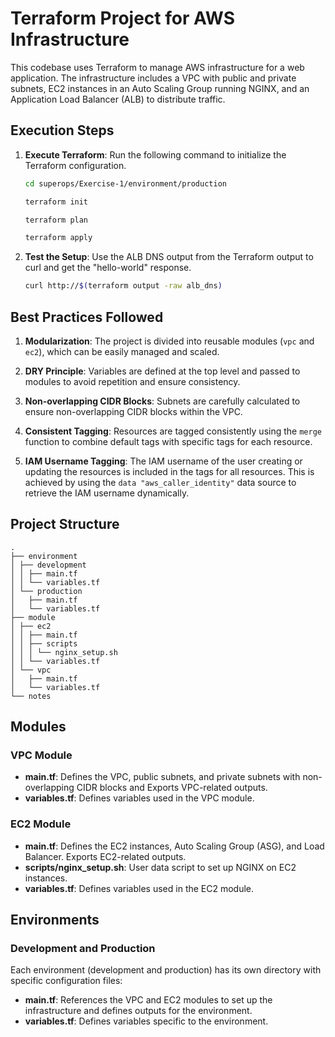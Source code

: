 # Terraform Project for AWS Infrastructure

This codebase uses Terraform to manage AWS infrastructure for a web application. The infrastructure includes a VPC with public and private subnets, EC2 instances in an Auto Scaling Group running NGINX, and an Application Load Balancer (ALB) to distribute traffic.


## Execution Steps


1. **Execute Terraform**: Run the following command to initialize the Terraform configuration.
    ```sh
    cd superops/Exercise-1/environment/production

    terraform init

    terraform plan

    terraform apply
    ```

2. **Test the Setup**: Use the ALB DNS output from the Terraform output to curl and get the "hello-world" response.
    ```sh
    curl http://$(terraform output -raw alb_dns)
    ```

## Best Practices Followed

1. **Modularization**: The project is divided into reusable modules (`vpc` and `ec2`), which can be easily managed and scaled.

2. **DRY Principle**: Variables are defined at the top level and passed to modules to avoid repetition and ensure consistency.

3. **Non-overlapping CIDR Blocks**: Subnets are carefully calculated to ensure non-overlapping CIDR blocks within the VPC.

4. **Consistent Tagging**: Resources are tagged consistently using the `merge` function to combine default tags with specific tags for each resource.

5. **IAM Username Tagging**: The IAM username of the user creating or updating the resources is included in the tags for all resources. This is achieved by using the `data "aws_caller_identity"` data source to retrieve the IAM username dynamically.



## Project Structure
```
.
├── environment
│ ├── development
│ │ ├── main.tf
│ │ └── variables.tf
│ └── production
│   ├── main.tf
│   └── variables.tf
├── module
│ ├── ec2
│ │ ├── main.tf
│ │ ├── scripts
│ │ │ └── nginx_setup.sh
│ │ └── variables.tf
│ └── vpc
│   ├── main.tf
│   └── variables.tf
└── notes
```


## Modules

### VPC Module

- **main.tf**: Defines the VPC, public subnets, and private subnets with non-overlapping CIDR blocks and Exports VPC-related outputs.
- **variables.tf**: Defines variables used in the VPC module.

### EC2 Module

- **main.tf**: Defines the EC2 instances, Auto Scaling Group (ASG), and Load Balancer. Exports EC2-related outputs.
- **scripts/nginx_setup.sh**: User data script to set up NGINX on EC2 instances.
- **variables.tf**: Defines variables used in the EC2 module.

## Environments

### Development and Production


Each environment (development and production) has its own directory with specific configuration files:
- **main.tf**: References the VPC and EC2 modules to set up the infrastructure and defines outputs for the environment.
- **variables.tf**: Defines variables specific to the environment.

